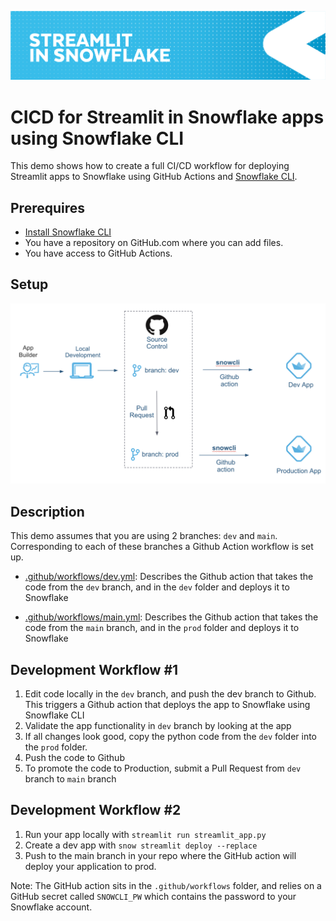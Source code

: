 ![](../shared_assets/sis-header.jpeg)

# CICD for Streamlit in Snowflake apps using Snowflake CLI

This demo shows how to create a full CI/CD workflow for deploying Streamlit apps to Snowflake using GitHub Actions and [Snowflake CLI](https://docs.snowflake.com/en/developer-guide/snowflake-cli-v2/index).

## Prerequires

* [Install Snowflake CLI](https://docs.snowflake.com/en/developer-guide/snowflake-cli-v2/installation/installation)
* You have a repository on GitHub.com where you can add files.
* You have access to GitHub Actions.

## Setup

![](./assets/cicd.png)


## Description

This demo assumes that you are using 2 branches: `dev` and `main`. Corresponding to each of these branches a Github Action workflow is set up. 

* [.github/workflows/dev.yml](./.github/workflows/dev.yml): Describes the Github action that takes the code from the `dev` branch, and in the `dev` folder and deploys it to Snowflake

* [.github/workflows/main.yml](./.github/workflows/main.yml): Describes the Github action that takes the code from the `main` branch, and in the `prod` folder and deploys it to Snowflake


## Development Workflow #1

1. Edit code locally in the `dev` branch, and push the dev branch to Github. This triggers a Github action that deploys the app to Snowflake using Snowflake CLI
2. Validate the app functionality in `dev` branch by looking at the app
3. If all changes look good, copy the python code from the `dev` folder into the `prod` folder. 
4. Push the code to Github
5. To promote the code to Production, submit a Pull Request from `dev` branch to `main` branch

## Development Workflow #2

1. Run your app locally with ```streamlit run streamlit_app.py```
2. Create a dev app with ```snow streamlit deploy --replace```
3. Push to the main branch in your repo where the GitHub action will deploy your application to prod. 


Note: The GitHub action sits in the `.github/workflows` folder, and relies on a GitHub secret called ```SNOWCLI_PW``` which contains the password to your Snowflake account.

